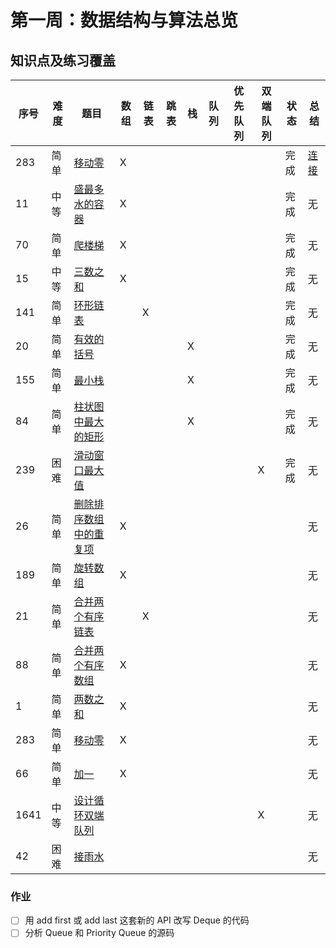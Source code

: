 # 第一周：数据结构与算法总览
## 知识点及练习覆盖
|序号|难度|题目|数组|链表|跳表|栈|队列|优先队列|双端队列|状态|总结|
|---|---|---|---|---|---|---|---|---|---|---|---|
|283|简单|[移动零](https://leetcode-cn.com/problems/move-zeroes/)|X|||||||完成|[连接](./moveZeroes/NOTE.md)|
|11|中等|[盛最多水的容器](https://leetcode-cn.com/problems/container-with-most-water/)|X|||||||完成|无|
|70|简单|[爬楼梯](https://leetcode-cn.com/problems/climbing-stairs/)|X|||||||完成|无|
|15|中等|[三数之和](https://leetcode-cn.com/problems/3sum/)|X|||||||完成|无|
|141|简单|[环形链表](https://leetcode-cn.com/problems/linked-list-cycle/)||X||||||完成|无|
|20|简单|[有效的括号](https://leetcode-cn.com/problems/valid-parentheses/)||||X||||完成|无|
|155|简单|[最小栈](https://leetcode-cn.com/problems/min-stack/)||||X||||完成|无|
|84|简单|[柱状图中最大的矩形](https://leetcode-cn.com/problems/largest-rectangle-in-histogram/)||||X||||完成|无|
|239|困难|[滑动窗口最大值](https://leetcode-cn.com/problems/sliding-window-maximum/)|||||||X|完成|无|
|26|简单|[删除排序数组中的重复项](https://leetcode-cn.com/problems/remove-duplicates-from-sorted-array/)|X||||||||无|
|189|简单|[旋转数组](https://leetcode-cn.com/problems/rotate-array/)|X||||||||无|
|21|简单|[合并两个有序链表](https://leetcode-cn.com/problems/merge-two-sorted-lists/)||X|||||||无|
|88|简单|[合并两个有序数组](https://leetcode-cn.com/problems/merge-sorted-array/)|X||||||||无|
|1|简单|[两数之和](https://leetcode-cn.com/problems/two-sum/)|X||||||||无|
|283|简单|[移动零](https://leetcode-cn.com/problems/move-zeroes/)|X||||||||无|
|66|简单|[加一](https://leetcode-cn.com/problems/plus-one/)|X||||||||无|
|1641|中等|[设计循环双端队列](https://leetcode.com/problems/design-circular-deque/)|||||||X||无|
|42|困难|[接雨水](https://leetcode.com/problems/trapping-rain-water/)|||||||||无|
### 作业
- [ ] 用 add first 或 add last 这套新的 API 改写 Deque 的代码
- [ ] 分析 Queue 和 Priority Queue 的源码